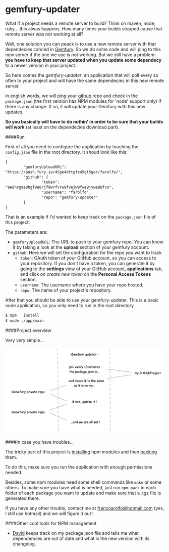 gemfury-updater
===============

What if a project needs a remote server to build? Think on maven, node, ruby... this alwas happens. How many times your builds stopped cause that remote server was not working at all?

Well, one solution you can peack is to use a new remote server with that dependecies cahced in [Gemfury](http://www.gemfury.com/). So we do some code and will ping to this new server if the one we use is not working.
But we still have a problem: **you have to keep that server updated when you update some dependecy** to a newer version in your project.

So here comes the *gemfury-updater*, an application that will poll every so often to your project and will have the same dependecies in this new remote server.

In english words, we will ping your [github](http://www.github.com) repo and check in the `package.json` (the first version has NPM modules for 'node' support only) if there is any change. If so, it will update your Gemfury with this new updates.

**So you basically will have to do nothin' in order to be sure that your builds will work** (at least on the dependecies download part).

####Run

First of all you need to configure the application by touching the `config.json` file in the root directory.
It shoud look like this:

```
{
        "gemfuryUploadURL": "https://push.fury.io/45ge4dttgfe45gt5ger/farolfo/",
        "github": {
                "token": "9e8hrg9e8hgf9e8rjf9wrfvrw9fvejw9fwe9jvwe98fvs",
                "username": "farolfo",
                "repo": "gemfury-updater" 
        }
}
```

That is an example if I'd wanted to keep track on the `package.json` file of this project.

The parameters are:

* `gemfuryUploadURL`: The URL to push to your gemfury repo. You can know it by taking a look at the __upload__ section of your gemfury account.
* `github`: Here we will set the configuration for the repo you want to track
    * `token`: OAuth token of your GitHub account, so you can access to your repository. If you don't have a token, you can generate it by going to the __settings__ view of your GitHub account, __applications__ tab, and click on _create new token_ on the __Personal Access Tokens__ section.
    * `username`: The username where you have your repo hosted.
    * `repo`: The name of your project's repository.

After that you should be able to use your gemfury-updater.
This is a basic node application, so you only need to run in the root directory

```bash
$ npm   install
$ node ./app/main
```

####Project overview

Very very simple...

![alt text](/resources/flowPng.png "Graph not found :( ...")

####In case you have troubles...

The tricky part of this project is [installing](https://npmjs.org/doc/install.html) npm modules and then [packing](https://npmjs.org/doc/cli/npm-pack.html) them.

To do this, make sure you run the application with enough permissions needed.

Besides, some npm modules need some shell commands like `make` or some others. To make sure you have what is needed, just run `npm pack` in each folder of each package you want to update and make sure that a <name>.tgz file is generated there.
    
If you have any other trouble, contact me at francoarolfo@hotmail.com (yes, I still use hotmail) and we will figure it out !

####Other cool tools for NPM management

 *  [David](https://david-dm.org/) keeps track on my package.json file and tells me what dependencies are out of date and what is the new version with its changelog.

